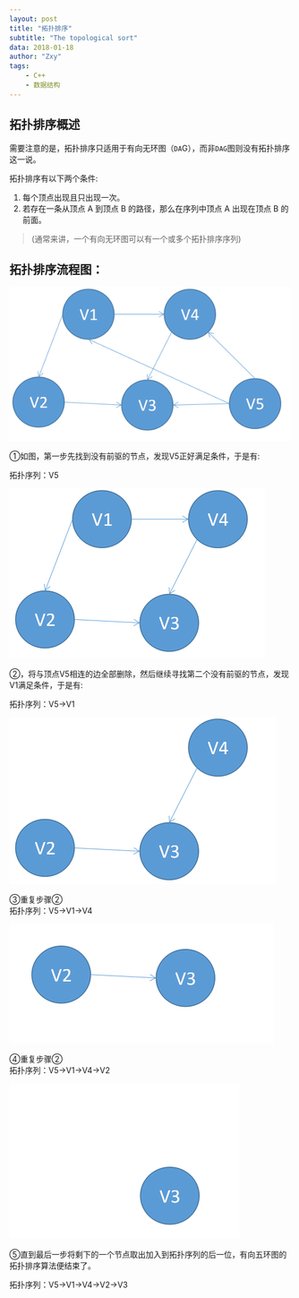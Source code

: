 ```yaml
---
layout: post
title: "拓扑排序"
subtitle: "The topological sort"
data: 2018-01-18
author: "Zxy"
tags:
    - C++
    - 数据结构
---
```

## 拓扑排序概述
需要注意的是，拓扑排序只适用于有向无环图（`DA`G），而非`DAG`图则没有拓扑排序这一说。

拓扑排序有以下两个条件:

1. 每个顶点出现且只出现一次。
2. 若存在一条从顶点 A 到顶点 B 的路径，那么在序列中顶点 A 出现在顶点 B 的前面。
> (通常来讲，一个有向无环图可以有一个或多个拓扑排序序列)

## 拓扑排序流程图：
<img src="/assets/topological1.png">

①如图，第一步先找到没有前驱的节点，发现V5正好满足条件，于是有:

拓扑序列：V5

<img src="/assets/topological2.png">

②，将与顶点V5相连的边全部删除，然后继续寻找第二个没有前驱的节点，发现V1满足条件，于是有:

拓扑序列：V5->V1

<img src="/assets/topological3.png">

③重复步骤②<br>拓扑序列：V5->V1->V4

<img src="/assets/topological4.png">

④重复步骤②<br>拓扑序列：V5->V1->V4->V2

<img src="/assets/topological5.png">

⑤直到最后一步将剩下的一个节点取出加入到拓扑序列的后一位，有向五环图的拓扑排序算法便结束了。

拓扑序列：V5->V1->V4->V2->V3
